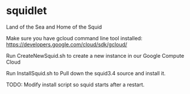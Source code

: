 squidlet
========

Land of the Sea and Home of the Squid


Make sure you have gcloud command line tool installed: 
https://developers.google.com/cloud/sdk/gcloud/

Run CreateNewSquid.sh to create a new instance in our Google Compute Cloud

Run InstallSquid.sh to Pull down the squid3.4 source and install it.




TODO:
Modify install script so squid starts after a restart.
